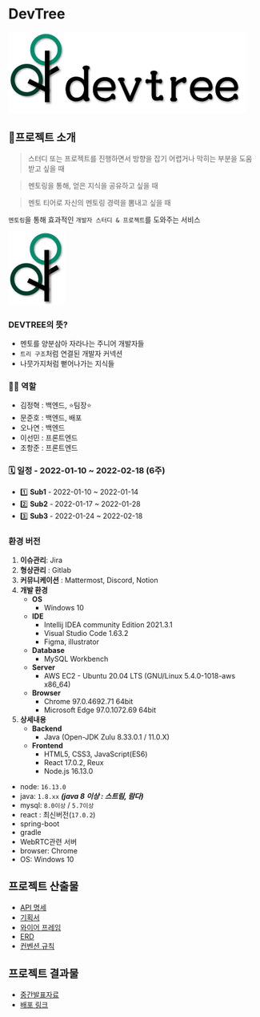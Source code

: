 # DevTree

![devtree_logo_text](/images/devtree_logo_text.png)


## 🌳****프로젝트 소개****


> 스터디 또는 프로젝트를 진행하면서 방향을 잡기 어렵거나 막히는 부분을 도움 받고 싶을 때

> 멘토링을 통해, 얻은 지식을 공유하고 싶을 때

>멘토 티어로 자신의 멘토링 경력을 뽐내고 싶을 때
 
`멘토링`을 통해 효과적인 `개발자 스터디 & 프로젝트`를 도와주는 서비스


![devtree_logo](/images/devtree_logo.png)

### DEVTREE의 뜻?

- 멘토를 양분삼아 자라나는 주니어 개발자들
- `트리 구조`처럼 연결된 개발자 커넥션
- 나뭇가지처럼 뻗어나가는 지식들

### 🧑‍💻 역할

- 김정혁 : 백엔드, ⭐팀장⭐
- 문준호 : 백엔드, 배포
- 오나연 : 백엔드
- 이선민 : 프론트엔드
- 조항준 : 프론트엔드

### 🗓 일정 - 2022-01-10 ~ 2022-02-18 (6주)

- 1️⃣ **Sub1** - 2022-01-10 ~ 2022-01-14
- 2️⃣ **Sub2** - 2022-01-17 ~ 2022-01-28
- 3️⃣ **Sub3** - 2022-01-24 ~ 2022-02-18


### 환경 버전

1. **이슈관리**: Jira
2. **형상관리** : Gitlab
3. **커뮤니케이션** : Mattermost, Discord, Notion
4. **개발 환경**
    - **OS**
        - Windows 10
    - **IDE**
        - Intellij IDEA community Edition 2021.3.1
        - Visual Studio Code 1.63.2
        - Figma, illustrator
    - **Database**
        - MySQL Workbench
    - **Server**
        - AWS EC2 - Ubuntu 20.04 LTS (GNU/Linux 5.4.0-1018-aws x86_64)
    - **Browser**
        - Chrome 97.0.4692.71 64bit
        - Microsoft Edge 97.0.1072.69 64bit
5. **상세내용**
    - **Backend**
        - Java (Open-JDK Zulu 8.33.0.1 / 11.0.X)
    - **Frontend**
        - HTML5, CSS3, JavaScript(ES6)
        - React 17.0.2, Reux
        - Node.js 16.13.0
- node: `16.13.0`
- java: `1.8.xx` ***(java 8 이상 : 스트림, 람다)***
- mysql: `8.0이상` / `5.7이상`
- react : 최신버전(`17.0.2`)
- spring-boot
- gradle
- WebRTC관련 서버
- browser: Chrome
- OS: Windows 10


## 프로젝트 산출물

- [API 명세](https://www.notion.so/API-ce8d1b3b88f84baf9370a49195f21f80)
- [기획서](https://power-boursin-2f3.notion.site/38910d0b76e74742aa85cfa6d5326501)
- [와이어 프레임](https://www.figma.com/file/yD9J4MoH2Uh1eXKL4q6UE8/devtree?node-id=73%3A12)
- [ERD](https://www.erdcloud.com/d/MLKTGEeeE73nNM3FW)
- [컨벤션 규칙](https://power-boursin-2f3.notion.site/Git-358b165538d748c3ab4d38192b173e46)

## 프로젝트 결과물


- [중간발표자료](https://docs.google.com/presentation/d/1s6uNbx6AvgYlNhtxcJEs3wHcYcVWKMzVnTpuD8oVxYg/edit#slide=id.g110aa22a4c1_7_176)
- [배포 링크](http://i6a307.p.ssafy.io/MainPage/app)
